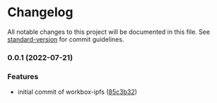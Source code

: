 # Changelog

All notable changes to this project will be documented in this file. See [standard-version](https://github.com/conventional-changelog/standard-version) for commit guidelines.

### 0.0.1 (2022-07-21)


### Features

* initial commit of workbox-ipfs ([85c3b32](https://github.com/shop3/workbox-ipfs/commit/85c3b3237633b0632ce66045d572be1f5bf2f588))
